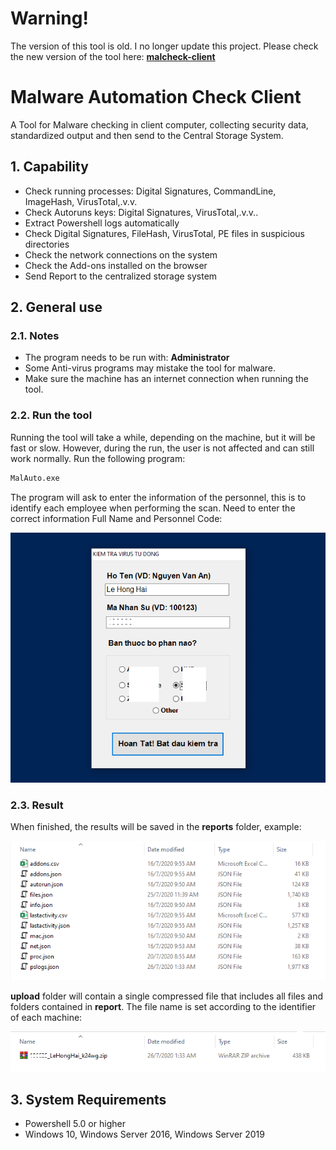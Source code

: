 # Warning!
The version of this tool is old. I no longer update this project. Please check the new version of the tool here: [**malcheck-client**](https://github.com/hailehong95/malcheck-client)

# Malware Automation Check Client
A Tool for Malware checking in client computer, collecting security data, standardized output and then send to the Central Storage System.

## 1. Capability

* Check running processes: Digital Signatures, CommandLine, ImageHash, VirusTotal,.v.v.
* Check Autoruns keys: Digital Signatures, VirusTotal,.v.v..
* Extract Powershell logs automatically
* Check Digital Signatures, FileHash, VirusTotal, PE files in suspicious directories
* Check the network connections on the system
* Check the Add-ons installed on the browser
* Send Report to the centralized storage system

## 2. General use

### 2.1. Notes

* The program needs to be run with: **Administrator**
* Some Anti-virus programs may mistake the tool for malware.
* Make sure the machine has an internet connection when running the tool.

### 2.2. Run the tool

Running the tool will take a while, depending on the machine, but it will be fast or slow. However, during the run, the user is not affected and can still work normally. Run the following program:

```bash
MalAuto.exe
```

The program will ask to enter the information of the personnel, this is to identify each employee when performing the scan. Need to enter the correct information Full Name and Personnel Code:

![credential form](assets/input-user.png)

### 2.3. Result

When finished, the results will be saved in the **reports** folder, example:

![credential form](assets/example_report1.png)


**upload** folder will contain a single compressed file that includes all files and folders contained in **report**. The file name is set according to the identifier of each machine:

![credential form](assets/al-in-one-report-zip.png)

## 3. System Requirements

* Powershell 5.0 or higher
* Windows 10, Windows Server 2016, Windows Server 2019
